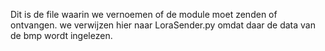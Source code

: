Dit is de file waarin we vernoemen of de module moet zenden of ontvangen. we verwijzen hier naar LoraSender.py omdat daar de data van de bmp wordt ingelezen.
